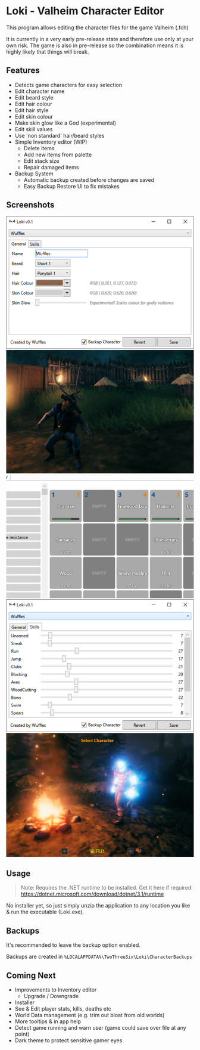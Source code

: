 # Loki - Valheim Character Editor

This program allows editing the character files for the game Valheim (.fch)

It is currently in a very early pre-release state and therefore use only at your own risk. The game is also in pre-release so the combination means it is highly likely that things will break.

## Features

- Detects game characters for easy selection
- Edit character name
- Edit beard style
- Edit hair colour
- Edit hair style
- Edit skin colour
- Make skin glow like a God (experimental)
- Edit skill values
- Use 'non standard' hair/beard styles
- Simple Inventory editor (WIP)
  - Delete items
  - Add new items from palette
  - Edit stack size
  - Repair damaged items
- Backup System
  - Automatic backup created before changes are saved
  - Easy Backup Restore UI to fix mistakes

## Screenshots

![Screenshot of Loki editing character properties](Screenshots/loki-screenshot-1.png)
![Screenshot of a Deer Lord](Screenshots/loki-screenshot-4.png)
![Screenshot of inventory editor](Screenshots/loki-screenshot-inv.png)
![Screenshot of Loki editing character skills](Screenshots/loki-screenshot-2.png)
![Screenshot of Wuffles looking radioactive](Screenshots/loki-screenshot-3.png)

## Usage

> Note: Requires the .NET runtime to be installed.
> Get it here if required: <https://dotnet.microsoft.com/download/dotnet/3.1/runtime>

No installer yet, so just simply unzip the application to any location you like & run the executable (Loki.exe).

## Backups

It's recommended to leave the backup option enabled.

Backups are created in `%LOCALAPPDATA%\TwoThreeSix\Loki\CharacterBackups`

## Coming Next

- Improvements to Inventory editor
  - Upgrade / Downgrade
- Installer
- See & Edit player stats, kills, deaths etc
- World Data management (e.g. trim out bloat from old worlds)
- More tooltips & in app help
- Detect game running and warn user (game could save over file at any point)
- Dark theme to protect sensitive gamer eyes
